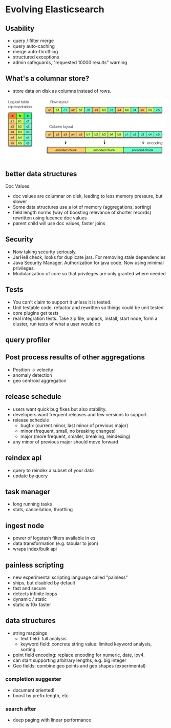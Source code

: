 # Evolving Elasticsearch


## Usability

* query / filter merge
* query auto-caching
* merge auto-throttling
* structured exceptions
* admin safeguards, "requested 10000 results" warning


## What's a columnar store?

* store data on disk as columns instead of rows.

![columnar comparison](columnar.png)


## better data structures

Doc Values:
* doc values are columnar on disk, leading to less memory pressure, but slower
* Some data structures use a lot of memory (aggregations, sorting)
* field length norms (way of boosting relevance of shorter records) rewritten
  using lucence doc values
* parent child will use doc values, faster joins


## Security

* Now taking security seriously.
* JarHell check, looks for duplicate jars. For removing stale dependencies
* Java Security Manager. Authorization for java code. Now using minimal privileges.
* Modularization of core so that privileges are only granted where needed


## Tests

* You can't claim to support it unless it is tested.
* Unit testable code. refactor and rewritten so things could be unit tested
* core plugins get tests
* real integration tests. Take zip file, unpack, install, start node, form a cluster, run tests of what a user would do


## query profiler


## Post process results of other aggregations

* Position → velocity
* anomaly detection
* geo centroid aggregation


## release schedule

* users want quick bug fixes but also stability.
* developers want frequent releases and few versions to support.
* release schedule
  * bugfix (current minor, last minor of previous major)
  * minor (frequent, small, no breaking changes)
  * major (more frequent, smaller, breaking, reindexing)
* any minor of previous major should move forward


## reindex api

* query to reindex a subset of your data
* update by query


## task manager
* long running tasks
* stats, cancellation, throttling


## ingest node

* power of logstash filters available in es
* data transformation (e.g. tabular to json)
* wraps index/bulk api


## painless scripting
* new experimental scripting language called "painless"
* ships, but disabled by default
* fast and secure
* detects infinite loops
* dynamic / static
* static is 10x faster


## data structures
* string mappings
  * text field: full analysis
  * keyword field: concrete string value: limited keyword analysis, sorting
* point field encoding: replace encoding for numeric, date, ipv4.
 * can start supporting arbitrary lengths, e.g. big integer
* Geo fields: combine geo points and geo shapes (experimental)


### completion suggester
* document oriented!
* boost by prefix length, etc


### search after
* deep paging with linear performance
